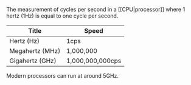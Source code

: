 The measurement of cycles per second in a [[CPU|processor]] where 1 hertz (1Hz) is equal to one cycle per second.

| Title           | Speed            |
| --------------- | ---------------- |
| Hertz (Hz)      | 1cps             |
| Megahertz (MHz) | 1,000,000        |
| Gigahertz (GHz) | 1,000,000,000cps |

Modern processors can run at around 5GHz.